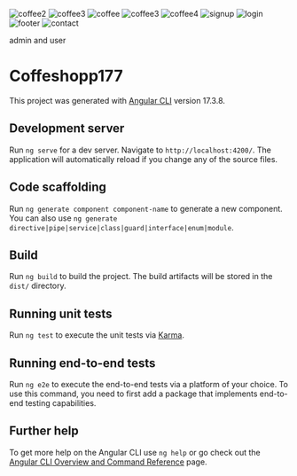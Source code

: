 ![coffee2](https://github.com/Doummarzhb/coffeeshop/assets/98951369/941ac108-c315-4528-b4de-65d086b7ec74)
![coffee3](https://github.com/Doummarzhb/coffeeshop/assets/98951369/8f839628-a38c-4267-9ad9-5b51ee99772b)
![coffee](https://github.com/Doummarzhb/coffeeshop/assets/98951369/aafb0363-2166-42da-a39d-16f9a17c7705)
![coffee3](https://github.com/Doummarzhb/coffeeshop/assets/98951369/8f839628-a38c-4267-9ad9-5b51ee99772b)
![coffee4](https://github.com/Doummarzhb/coffeeshop/assets/98951369/0ce914a3-fe4b-4f14-8add-2cd6c20fc3d9)
![signup](https://github.com/Doummarzhb/coffeeshop/assets/98951369/dacafc39-21e0-4ff6-842d-90d9826a4caa)
![login](https://github.com/Doummarzhb/coffeeshop/assets/98951369/1e587293-f0a1-4e5e-be6c-487031d343ef)
![footer](https://github.com/Doummarzhb/coffeeshop/assets/98951369/ae9275ab-a163-46ff-9af6-2f7891f7a9ee)
 ![contact](https://github.com/Doummarzhb/coffeeshop/assets/98951369/d4e5f16c-c0fd-4b4a-b464-80253ccdd44c)







admin and user


# Coffeshopp177

This project was generated with [Angular CLI](https://github.com/angular/angular-cli) version 17.3.8.

## Development server

Run `ng serve` for a dev server. Navigate to `http://localhost:4200/`. The application will automatically reload if you change any of the source files.

## Code scaffolding

Run `ng generate component component-name` to generate a new component. You can also use `ng generate directive|pipe|service|class|guard|interface|enum|module`.

## Build

Run `ng build` to build the project. The build artifacts will be stored in the `dist/` directory.

## Running unit tests

Run `ng test` to execute the unit tests via [Karma](https://karma-runner.github.io).

## Running end-to-end tests

Run `ng e2e` to execute the end-to-end tests via a platform of your choice. To use this command, you need to first add a package that implements end-to-end testing capabilities.

## Further help

To get more help on the Angular CLI use `ng help` or go check out the [Angular CLI Overview and Command Reference](https://angular.io/cli) page.
